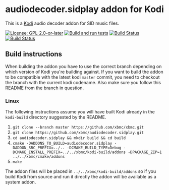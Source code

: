 # audiodecoder.sidplay addon for Kodi

This is a [Kodi](https://kodi.tv) audio decoder addon for SID music files.

[![License: GPL-2.0-or-later](https://img.shields.io/badge/License-GPL%20v2+-blue.svg)](LICENSE.md)
[![Build and run tests](https://github.com/xbmc/audiodecoder.sidplay/actions/workflows/build.yml/badge.svg?branch=Matrix)](https://github.com/xbmc/audiodecoder.sidplay/actions/workflows/build.yml)
[![Build Status](https://dev.azure.com/teamkodi/binary-addons/_apis/build/status/xbmc.audiodecoder.sidplay?branchName=Matrix)](https://dev.azure.com/teamkodi/binary-addons/_build/latest?definitionId=13&branchName=Matrix)
[![Build Status](https://jenkins.kodi.tv/view/Addons/job/xbmc/job/audiodecoder.sidplay/job/Matrix/badge/icon)](https://jenkins.kodi.tv/blue/organizations/jenkins/xbmc%2Faudiodecoder.sidplay/branches/)
<!--- [![Build Status](https://ci.appveyor.com/api/projects/status/github/xbmc/audiodecoder.sidplay?branch=Matrix&svg=true)](https://ci.appveyor.com/project/xbmc/audiodecoder-sidplay?branch=Matrix) -->

## Build instructions

When building the addon you have to use the correct branch depending on which version of Kodi you're building against. 
If you want to build the addon to be compatible with the latest kodi `master` commit, you need to checkout the branch with the current kodi codename.
Also make sure you follow this README from the branch in question.

### Linux

The following instructions assume you will have built Kodi already in the `kodi-build` directory 
suggested by the README.

1. `git clone --branch master https://github.com/xbmc/xbmc.git`
2. `git clone https://github.com/xbmc/audiodecoder.sidplay.git`
3. `cd audiodecoder.sidplay && mkdir build && cd build`
4. `cmake -DADDONS_TO_BUILD=audiodecoder.sidplay -DADDON_SRC_PREFIX=../.. -DCMAKE_BUILD_TYPE=Debug -DCMAKE_INSTALL_PREFIX=../../xbmc/kodi-build/addons -DPACKAGE_ZIP=1 ../../xbmc/cmake/addons`
5. `make`

The addon files will be placed in `../../xbmc/kodi-build/addons` so if you build Kodi from source and run it directly 
the addon will be available as a system addon.
